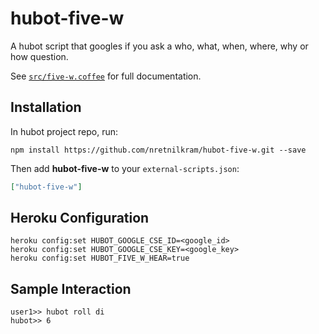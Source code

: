 # hubot-five-w

A hubot script that googles if you ask a who, what, when, where, why or how question.

See [`src/five-w.coffee`](src/five-w.coffee) for full documentation.

## Installation

In hubot project repo, run:

`npm install https://github.com/nretnilkram/hubot-five-w.git --save`

Then add **hubot-five-w** to your `external-scripts.json`:

```json
["hubot-five-w"]
```

## Heroku Configuration

```
heroku config:set HUBOT_GOOGLE_CSE_ID=<google_id>
heroku config:set HUBOT_GOOGLE_CSE_KEY=<google_key>
heroku config:set HUBOT_FIVE_W_HEAR=true
```

## Sample Interaction

```
user1>> hubot roll di
hubot>> 6
```
